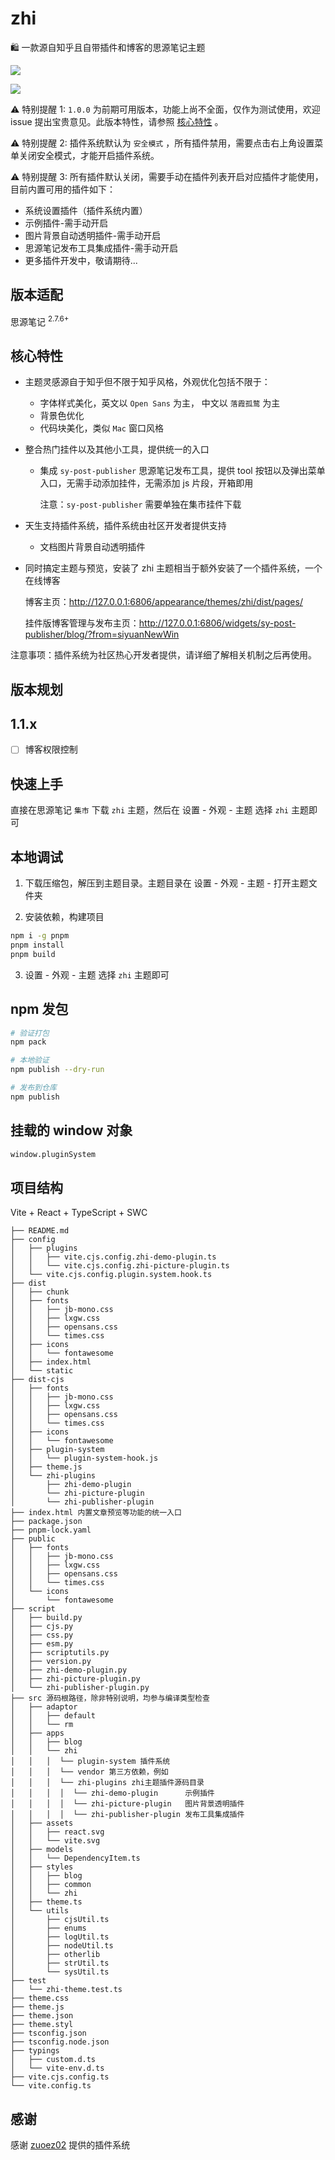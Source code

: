 # zhi

🛍️ 一款源自知乎且自带插件和博客的思源笔记主题

![](https://static.terwergreen.com/test/202303050157804.png)

![](https://static.terwergreen.com/test/202303050156263.png)

⚠️ 特别提醒 1: `1.0.0` 为前期可用版本，功能上尚不全面，仅作为测试使用，欢迎 issue
提出宝贵意见。此版本特性，请参照 [核心特性](#核心特性) 。

⚠️ 特别提醒 2: 插件系统默认为 `安全模式` ，所有插件禁用，需要点击右上角设置菜单关闭安全模式，才能开启插件系统。

⚠️ 特别提醒 3: 所有插件默认关闭，需要手动在插件列表开启对应插件才能使用，目前内置可用的插件如下：

- 系统设置插件（插件系统内置）
- 示例插件-需手动开启
- 图片背景自动透明插件-需手动开启
- 思源笔记发布工具集成插件-需手动开启
- 更多插件开发中，敬请期待...

## 版本适配

思源笔记 <sup>2.7.6+</sup>

## 核心特性

- 主题灵感源自于知乎但不限于知乎风格，外观优化包括不限于：

  - 字体样式美化，英文以 `Open Sans` 为主， 中文以 `落霞孤鹜` 为主
  - 背景色优化
  - 代码块美化，类似 `Mac` 窗口风格

- 整合热门挂件以及其他小工具，提供统一的入口

  - 集成 `sy-post-publisher` 思源笔记发布工具，提供 tool 按钮以及弹出菜单入口，无需手动添加挂件，无需添加 js 片段，开箱即用

    注意：`sy-post-publisher` 需要单独在集市挂件下载

- 天生支持插件系统，插件系统由社区开发者提供支持

  - 文档图片背景自动透明插件

- 同时搞定主题与预览，安装了 zhi 主题相当于额外安装了一个插件系统，一个在线博客

  博客主页：http://127.0.0.1:6806/appearance/themes/zhi/dist/pages/

  挂件版博客管理与发布主页：http://127.0.0.1:6806/widgets/sy-post-publisher/blog/?from=siyuanNewWin

注意事项：插件系统为社区热心开发者提供，请详细了解相关机制之后再使用。

## 版本规划

## 1.1.x

- [ ] 博客权限控制

## 快速上手

直接在思源笔记 `集市` 下载 `zhi` 主题，然后在 <kbd>设置</kbd> - <kbd>外观</kbd> - <kbd>主题</kbd> 选择 `zhi` 主题即可

## 本地调试

1. 下载压缩包，解压到主题目录。主题目录在 <kbd>设置</kbd> - <kbd>外观</kbd> - <kbd>主题</kbd> - <kbd>打开主题文件夹</kbd>

2. 安装依赖，构建项目

```bash
npm i -g pnpm
pnpm install
pnpm build
```

3. <kbd>设置</kbd> - <kbd>外观</kbd> - <kbd>主题</kbd> 选择 `zhi` 主题即可

## npm 发包

```bash
# 验证打包
npm pack

# 本地验证
npm publish --dry-run

# 发布到仓库
npm publish
```

## 挂载的 window 对象

```bash
window.pluginSystem
```

## 项目结构

Vite + React + TypeScript + SWC

```
├── README.md
├── config
│   ├── plugins
│   │   ├── vite.cjs.config.zhi-demo-plugin.ts
│   │   └── vite.cjs.config.zhi-picture-plugin.ts
│   └── vite.cjs.config.plugin.system.hook.ts
├── dist
│   ├── chunk
│   ├── fonts
│   │   ├── jb-mono.css
│   │   ├── lxgw.css
│   │   ├── opensans.css
│   │   └── times.css
│   ├── icons
│   │   └── fontawesome
│   ├── index.html
│   └── static
├── dist-cjs
│   ├── fonts
│   │   ├── jb-mono.css
│   │   ├── lxgw.css
│   │   ├── opensans.css
│   │   └── times.css
│   ├── icons
│   │   └── fontawesome
│   ├── plugin-system
│   │   └── plugin-system-hook.js
│   ├── theme.js
│   └── zhi-plugins
│       ├── zhi-demo-plugin
│       └── zhi-picture-plugin
│       └── zhi-publisher-plugin
├── index.html 内置文章预览等功能的统一入口
├── package.json
├── pnpm-lock.yaml
├── public
│   ├── fonts
│   │   ├── jb-mono.css
│   │   ├── lxgw.css
│   │   ├── opensans.css
│   │   └── times.css
│   └── icons
│       └── fontawesome
├── script
│   ├── build.py
│   ├── cjs.py
│   ├── css.py
│   ├── esm.py
│   ├── scriptutils.py
│   ├── version.py
│   ├── zhi-demo-plugin.py
│   ├── zhi-picture-plugin.py
│   └── zhi-publisher-plugin.py
├── src 源码根路径，除非特别说明，均参与编译类型检查
│   ├── adaptor
│   │   ├── default
│   │   └── rm
│   ├── apps
│   │   ├── blog
│   │   └── zhi
│   │   │  └── plugin-system 插件系统
│   │   │  └── vendor 第三方依赖，例如
│   │   │  └── zhi-plugins zhi主题插件源码目录
│   │   │  │  └── zhi-demo-plugin      示例插件
│   │   │  │  └── zhi-picture-plugin   图片背景透明插件
│   │   │  │  └── zhi-publisher-plugin 发布工具集成插件
│   ├── assets
│   │   ├── react.svg
│   │   └── vite.svg
│   ├── models
│   │   └── DependencyItem.ts
│   ├── styles
│   │   ├── blog
│   │   ├── common
│   │   └── zhi
│   ├── theme.ts
│   └── utils
│       ├── cjsUtil.ts
│       ├── enums
│       ├── logUtil.ts
│       ├── nodeUtil.ts
│       ├── otherlib
│       ├── strUtil.ts
│       └── sysUtil.ts
├── test
│   └── zhi-theme.test.ts
├── theme.css
├── theme.js
├── theme.json
├── theme.styl
├── tsconfig.json
├── tsconfig.node.json
├── typings
│   ├── custom.d.ts
│   └── vite-env.d.ts
├── vite.cjs.config.ts
└── vite.config.ts
```

## 感谢

感谢 [zuoez02](https://github.com/zuoez02/siyuan-plugin-system) 提供的插件系统
